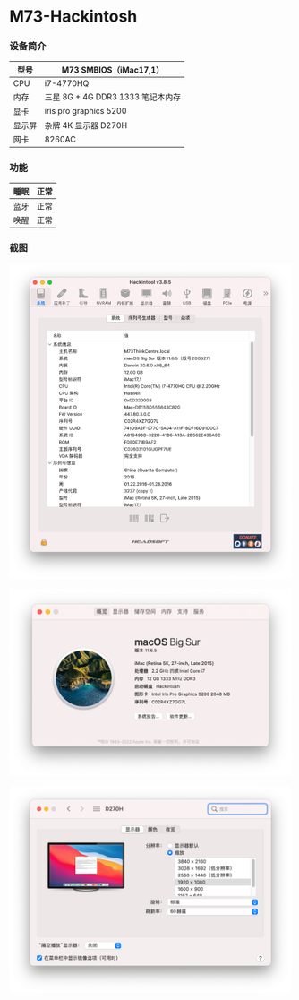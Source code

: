 # M73-Hackintosh

### 设备简介

| 型号   | M73 SMBIOS（iMac17,1）            |
| ------ | --------------------------------- |
| CPU    | i7-4770HQ                         |
| 内存   | 三星 8G + 4G DDR3 1333 笔记本内存 |
| 显卡   | iris pro graphics 5200            |
| 显示屏 | 杂牌 4K 显示器 D270H              |
| 网卡   | 8260AC                            |

### 功能

| 睡眠 | 正常 |
| ---- | ---- |
| 蓝牙 | 正常 |
| 唤醒 | 正常 |

### 截图

![1](Screenshots/1.png)

![2](Screenshots/2.png)

![3](Screenshots/3.png)
